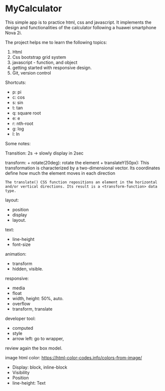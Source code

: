 # MyCalculator
This simple app is to practice html, css and javascript. It implements the design and functionalities of the calculator following a huawei smartphone Nova 2i.

The project helps me to learn the following topics:
1) Html
2) Css bootstrap grid system
3) javascript - function, and object
4) getting started with responsive design.
5) Git, version control


Shortcuts:
- p: pi
- c: cos
- s: sin
- t: tan
- q: square root
- e: e
- r: nth-root
- g: log
- l: ln



Some notes:

Transition: 2s -> slowly display in 2sec

transform:
	+ rotate(20deg): rotate the element
	+ translateY(50px): This transformation is characterized by a two-dimensional vector. Its coordinates define how much the element moves in each direction

	The translate() CSS function repositions an element in the horizontal and/or vertical directions. Its result is a <transform-function> data type.

layout:
- position
- display
- layout.

text:
- line-height
- font-size

animation:
- transform
- hidden, visible.

responsive:
- media
- float
- width, height: 50%, auto.
- overflow
- transform, translate

developer tool:
- computed
- style
- arrow left: go to wrapper,

review again the box model.

image html color: https://html-color-codes.info/colors-from-image/

+ Display: block, inline-block
+ Visibility
+ Position
+ line-height: Text



